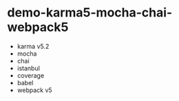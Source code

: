 # demo-karma5-mocha-chai-webpack5

- karma v5.2
- mocha
- chai
- istanbul
- coverage
- babel
- webpack v5